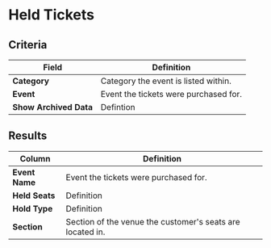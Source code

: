 # Held Tickets

## Criteria

| **Field** | **Definition** |
| --- | --- |
| **Category** | Category the event is listed within. |
| **Event** | Event the tickets were purchased for. |
| **Show Archived Data** | Defintion |

## Results

| **Column** | **Definition** |
| --- | --- |
| **Event Name** | Event the tickets were purchased for. |
| **Held Seats** | Definition |
| **Hold Type** | Definition |
| **Section** | Section of the venue the customer's seats are located in. |

